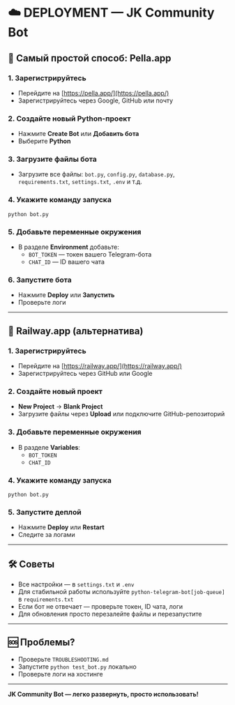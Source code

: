 # ☁️ DEPLOYMENT — JK Community Bot

## 🚀 Самый простой способ: Pella.app

### 1. Зарегистрируйтесь
- Перейдите на [https://pella.app/](https://pella.app/)
- Зарегистрируйтесь через Google, GitHub или почту

### 2. Создайте новый Python-проект
- Нажмите **Create Bot** или **Добавить бота**
- Выберите **Python**

### 3. Загрузите файлы бота
- Загрузите все файлы: `bot.py`, `config.py`, `database.py`, `requirements.txt`, `settings.txt`, `.env` и т.д.

### 4. Укажите команду запуска
```
python bot.py
```

### 5. Добавьте переменные окружения
- В разделе **Environment** добавьте:
  - `BOT_TOKEN` — токен вашего Telegram-бота
  - `CHAT_ID` — ID вашего чата

### 6. Запустите бота
- Нажмите **Deploy** или **Запустить**
- Проверьте логи

---

## 🚀 Railway.app (альтернатива)

### 1. Зарегистрируйтесь
- Перейдите на [https://railway.app/](https://railway.app/)
- Зарегистрируйтесь через GitHub или Google

### 2. Создайте новый проект
- **New Project** → **Blank Project**
- Загрузите файлы через **Upload** или подключите GitHub-репозиторий

### 3. Добавьте переменные окружения
- В разделе **Variables**:
  - `BOT_TOKEN`
  - `CHAT_ID`

### 4. Укажите команду запуска
```
python bot.py
```

### 5. Запустите деплой
- Нажмите **Deploy** или **Restart**
- Следите за логами

---

## 🛠️ Советы

- Все настройки — в `settings.txt` и `.env`
- Для стабильной работы используйте `python-telegram-bot[job-queue]` в `requirements.txt`
- Если бот не отвечает — проверьте токен, ID чата, логи
- Для обновления просто перезалейте файлы и перезапустите

---

## 🆘 Проблемы?
- Проверьте `TROUBLESHOOTING.md`
- Запустите `python test_bot.py` локально
- Проверьте логи на хостинге

---

**JK Community Bot — легко развернуть, просто использовать!** 
